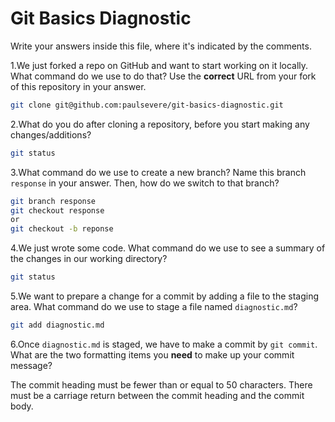 # Git Basics Diagnostic

Write your answers inside this file, where it's indicated by the comments.

1.We just forked a repo on GitHub and want to start working on it locally.
What command do we use to do that? Use the **correct** URL from your fork of
this repository in your answer.

```sh
git clone git@github.com:paulsevere/git-basics-diagnostic.git
```

2.What do you do after cloning a repository, before you start making any
changes/additions?
```sh
git status
```
3.What command do we use to create a new branch? Name this branch `response`
    in your answer. Then, how do we switch to that branch?

```sh
git branch response
git checkout response
or
git checkout -b reponse
```

4.We just wrote some code. What command do we use to see a summary of the
    changes in our working directory?

```sh
git status
```

5.We want to prepare a change for a commit by adding a file to the staging
    area. What command do we use to stage a file named `diagnostic.md`?

```sh
git add diagnostic.md
```

6.Once `diagnostic.md` is staged, we have to make a commit by `git commit`.
What are the two formatting items you **need** to make up your commit message?

The commit heading must be fewer than or equal to 50 characters.
There must be a carriage return between the commit heading and the commit body.
